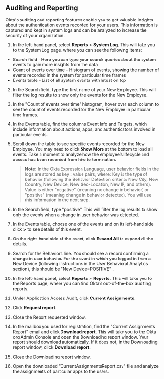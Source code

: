 ## Auditing and Reporting

Okta's auditing and reporting features enable you to get valuable insights about the authentication events recorded for your users. This information is captured and kept in system logs and can be analyzed to increase the security of your organization.

1. In the left-hand panel, select **Reports** > **System Log**.
This will take you to the System Log page, where you can see the following items:

- Search field - Here you can type your search queries about the system events to gain more insights from the data
- Count of events over time - Histogram of events, showing the number of events recorded in the system for particular time frames
- Events table - List of all system events with latest on top

2. In the Search field, type the first name of your New Employee.
This will filter the log results to show only the events for the New Employee.

3. In the "Count of events over time" histogram, hover over each column to see the count of events recorded for the New Employee in particular time frames.

4. In the Events table, find the columns Event Info and Targets, which include information about actions, apps, and authenticators involved in particular events.

5. Scroll down the table to see specific events recorded for the New Employee. You may need to click **Show More** at the bottom to load all events.
Take a moment to analyze how the employee’s lifecycle and access has been recorded from hire to termination.

   > **Note:** In the Okta Expression Language, user behavior fields in the logs are stored as key : value pairs, where:
   Key is the type of behavior (following the Behavior Detection criteria: New City, New Country, New Device, New Geo-Location, New IP, and others).
   Value is either "negative" (meaning no change in behavior) or "positive" (meaning change in behavior detected).
  You will use this information in the next step.
   >

6. In the Search field, type "positive".
This will filter the log results to show only the events when a change in user behavior was detected.

7. In the Events table, choose one of the events and on its left-hand side click **>** to see details of this event.

8. On the right-hand side of the event, click **Expand All** to expand all the details.

9. Search for the Behaviors line.
You should see a record confirming a change in user behavior. For the event in which you logged in from a New Device (following instructions in the User Behavioral Analytics section), this should be "New Device=POSITIVE" .

10. In the left-hand panel, select **Reports** > **Reports**.
This will take you to the Reports page, where you can find Okta’s out-of-the-box auditing reports.

11. Under Application Access Audit, click **Current Assignments**.

12. Click **Request report**.

13. Close the Report requested window.

14. In the mailbox you used for registration, find the "Current Assignments Report" email and click **Download report**.
This will take you to the Okta org Admin Console and open the Downloading report window. Your report should download automatically. If it does not, in the Downloading report window, click **Download report**.

15. Close the Downloading report window.

16. Open the downloaded "CurrentAssignmentsReport.csv" file and analyze the assignments of particular apps to the users.
